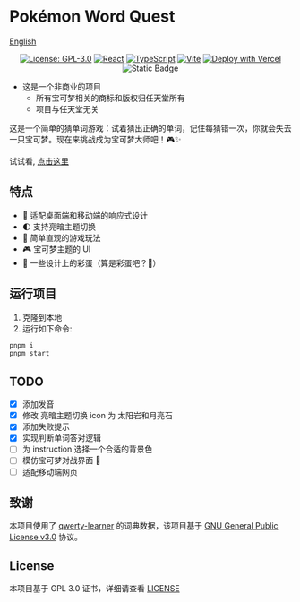 # Pokémon Word Quest

[English](./README-EN.md)

<div align="center">

[![License: GPL-3.0](https://img.shields.io/badge/License-GPLv3-blue.svg)](https://www.gnu.org/licenses/gpl-3.0) [![React](https://img.shields.io/badge/React-20232A?logo=react&logoColor=61DAFB)](https://reactjs.org/) [![TypeScript](https://img.shields.io/badge/TypeScript-007ACC?logo=typescript&logoColor=white)](https://www.typescriptlang.org/) [![Vite](https://img.shields.io/badge/Vite-B73BFE?logo=vite&logoColor=FFD62E)](https://vitejs.dev/) [![Deploy with Vercel](https://img.shields.io/badge/Vercel-000000?logo=vercel&logoColor=white)](https://pokemon-word-quest.vercel.app/) ![Static Badge](<https://img.shields.io/badge/Made%20by%20%E2%9D%A4%20with-Claude-rgb(204%2C%20120%2C%2092)>)

</div>

-   这是一个非商业的项目
    -   所有宝可梦相关的商标和版权归任天堂所有
    -   项目与任天堂无关

这是一个简单的猜单词游戏：试着猜出正确的单词，记住每猜错一次，你就会失去一只宝可梦。现在来挑战成为宝可梦大师吧！🎮✨

试试看, [点击这里](https://pokemon-word-quest.vercel.app/)

## 特点

-   📱 适配桌面端和移动端的响应式设计
-   🌓 支持亮暗主题切换
-   🎯 简单直观的游戏玩法
-   🎮 宝可梦主题的 UI
-   🎊 一些设计上的彩蛋（算是彩蛋吧？🙉）

## 运行项目

1. 克隆到本地
2. 运行如下命令:

```bash
pnpm i
pnpm start
```

## TODO

-   [x] 添加发音
-   [x] 修改 亮暗主题切换 icon 为 太阳岩和月亮石
-   [x] 添加失败提示
-   [x] 实现判断单词答对逻辑
-   [ ] 为 instruction 选择一个合适的背景色
-   [ ] 模仿宝可梦对战界面 🤔
-   [ ] 适配移动端网页

## 致谢

本项目使用了 [qwerty-learner](https://github.com/RealKai42/qwerty-learner) 的词典数据，该项目基于 [GNU General Public License v3.0](https://www.gnu.org/licenses/gpl-3.0.html) 协议。

## License

本项目基于 GPL 3.0 证书，详细请查看 [LICENSE](./LICENSE)
